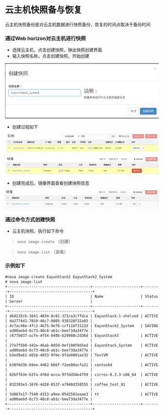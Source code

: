 # 云主机快照备与恢复

云主机快照备份是对云主机数据进行快照备份，恢复的时间点取决于备份时间
### 通过Web horizon对云主机进行快照

* 选择云主机，点击创建快照，弹出快照创建界面
* 输入快照名称，点击创建快照，开始创建

![Snapshot](/operation_guide/basic_admin/Picture/snapshot1.jpg)

* 创建过程如下

![Snapshot](/operation_guide/basic_admin/Picture/snapshot4.jpg)

![Snapshot](/operation_guide/basic_admin/Picture/snapshot2.jpg)

* 创建完成后，镜像界面查看创建快照信息

![Snapshot](/operation_guide/basic_admin/Picture/snapshot3.jpg)

### 通过命令方式创建快照

* 云主机快照，执行如下命令

> ```nova image-create``` （创建）

> ```nova image-list```   （查看）

### 示例如下

```
#nova image-create EayunStack2 EayunStack2_System
# nova image-list
+--------------------------------------+----------------------+--------+--------------------------------------+
| ID                                   | Name                 | Status | Server                               |
+--------------------------------------+----------------------+--------+--------------------------------------+
| db0132cb-1641-4834-8c81-371ca3c7fdca | EayunStack-1-shelved | ACTIVE | da2774d1-7019-46c7-9805-938328f32a83 |
| 4c7ac48e-4fc2-4675-9e76-ccf11bf3122d | EayunStack2_System   | SAVING | ad00aebd-6c73-48c8-ab1c-bee73da3477e |
| c677b037-acfe-4f54-849b-b29988c2d36d | EayunStack3          | ACTIVE |                                      |
| 27e7f5b0-442e-46ab-8859-0ef100f665ed | EayunStack_System    | ACTIVE | ad00aebd-6c73-48c8-ab1c-bee73da3477e |
| b3ed9a61-dd1b-4933-9f6e-9fda0801ee32 | TestVM               | ACTIVE |                                      |
| b30f6d3b-04ee-4d62-b66f-f2ee80acfa21 | centos64             | ACTIVE |                                      |
| 82bff63e-62fa-4f6d-acca-97fdd58e4759 | cirros-0.3.3-x86_64  | ACTIVE |                                      |
| 832393e3-1676-4d28-853f-a7948d358555 | coffee_test_01       | ACTIVE |                                      |
| 3d007e17-7540-4153-a9ee-8542501eaae3 | tt                   | ACTIVE | ad00aebd-6c73-48c8-ab1c-bee73da3477e |
+--------------------------------------+----------------------+--------+--------------------------------------+

```
